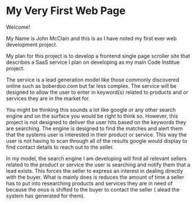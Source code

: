 # My Very First Web Page

Welcome!

My Name is John McClain and this is as I have noted my first ever web development project.

My plan for this project is to develop a frontend single page scroller site that describes a SaaS service I plan on developing as my main Code Institue project.

The service is a lead generation model like those commonly discovered online such as boberdoo.com but far less complex. The service will be designed to allow the user to enter in keyword(s) related to products and or services they are in the market for.

You might be thinking this sounds a lot like google or any other search engine and on the surface you would be right to think so. However, this project is not designed to deliver the user hits based on the keywords they are searching. The engine is designed to find the matches and alert them that the systems user is interested in their product or service. This way the user is not having to scan through all of the results google would display to find contact details to reach out to the seller.

In my model, the search engine I am developing will find all relevant sellers related to the product or service the user is searching and notify them that a lead exists. This forces the seller to express an interest in dealing directly with the buyer. What is mainly does is reduces the amount of time a seller has to put into researching products and services they are in need of because the onus is shifted to the buyer to contact the seller ( alead the system has generated for them).  